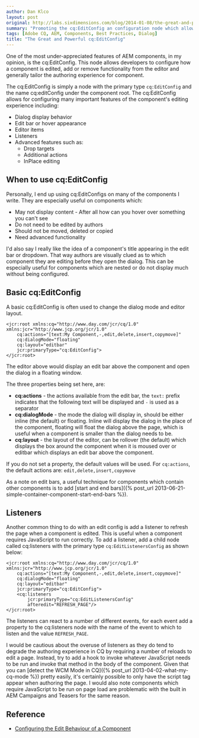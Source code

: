 ```yaml
---
author: Dan Klco
layout: post
original: http://labs.sixdimensions.com/blog/2014-01-08/the-great-and-powerful-cq-editconfig
summary: "Promoting the cq:EditConfig an configuration node which allows developers to customize the authoring experience for a component"
tags: [Adobe CQ, AEM, Components, Best Practices, Dialog]
title: "The Great and Powerful cq:EditConfig"
---
```


One of the most under-appreciated features of AEM components, in my opinion, is the 
cq:EditConfig.  This node allows developers to configure how a component is edited, add
or remove functionality from the editor and generally tailor the authoring experience for 
component.

The cq:EditConfig is simply a node with the primary type `cq:EditConfig` and the name 
cq:editConfig under the component root.  The cq:EditConfig allows for configuring many
important features of the component's editing experience including:

* Dialog display behavior
* Edit bar or hover appearance
* Editor items
* Listeners
* Advanced features such as:
	* Drop targets
	* Additional actions
	* InPlace editing

## When to use cq:EditConfig

Personally, I end up using cq:EditConfigs on many of the components I write.  They are 
especially useful on components which:

* May not display content - After all how can you hover over something you can't see
* Do not need to be edited by authors
* Should not be moved, deleted or copied
* Need advanced functionality

I'd also say I really like the idea of a component's title appearing in the edit bar or 
dropdown.  That way authors are visually clued as to which component they are editing
before they open the dialog.  This can be especially useful for components which are 
nested or do not display much without being configured.

## Basic cq:EditConfig

A basic cq:EditConfig is often used to change the dialog mode and editor layout.

	<jcr:root xmlns:cq="http://www.day.com/jcr/cq/1.0" xmlns:jcr="http://www.jcp.org/jcr/1.0"
		cq:actions="[text:My Component,-,edit,delete,insert,copymove]"
		cq:dialogMode="floating"
		cq:layout="editbar"
		jcr:primaryType="cq:EditConfig">
	</jcr:root>

The editor above would display an edit bar above the component and open the dialog in a
floating window.

The three properties being set here, are:

* **cq:actions** - the actions available from the edit bar, the `text:` prefix indicates 
	that the following text will be displayed and `-` is used as a separator
* **cq:dialogMode** - the mode the dialog will display in, should be either inline (the default) or 
	floating.  Inline will display the dialog in the place of the component, floating will
	float the dialog above the page, which is useful when a component is smaller than the
	dialog needs to be.
* **cq:layout** - the layout of the editor, can be rollover (the default) which displays the box around
	the component when it is moused over or editbar which displays an edit bar above the 
	component.

If you do not set a property, the default values will be used.  For `cq:actions`, the default 
actions are: `edit,delete,insert,copymove`

As a note on edit bars, a useful technique for components which contain other components 
is to add [start and end bars]({% post_url 2013-06-21-simple-container-component-start-end-bars %}).

## Listeners

Another common thing to do with an edit config is add a listener to refresh the page when 
a component is edited.  This is useful when a component requires JavaScript to run
correctly.  To add a listener, add a child node called cq:listeners with the primary type 
`cq:EditListenersConfig` as shown below:

	<jcr:root xmlns:cq="http://www.day.com/jcr/cq/1.0" xmlns:jcr="http://www.jcp.org/jcr/1.0"
		cq:actions="[text:My Component,-,edit,delete,insert,copymove]"
		cq:dialogMode="floating"
		cq:layout="editbar"
		jcr:primaryType="cq:EditConfig">
		<cq:listeners
			jcr:primaryType="cq:EditListenersConfig"
			afteredit="REFRESH_PAGE"/>
	</jcr:root>
	
The listeners can react to a number of different events, for each event add a property to 
the cq:listeners node with the name of the event to which to listen and the value 
`REFRESH_PAGE`.

I would be cautious about the overuse of listeners as they do tend to degrade the 
authoring experience in CQ by requiring a number of reloads to edit a page.  Instead, try 
to add a hook to invoke whatever JavaScript needs to be run and invoke that method in the 
body of the component.  Given that you can 
[detect the WCM Mode in CQ]({% post_url 2013-04-02-what-my-cq-mode %}) pretty easily, it's
certainly possible to only have the script tag appear when authoring the page.  I would 
also note components which require JavaScript to be run on page load are problematic
with the built in AEM Campaigns and Teasers for the same reason.

## Reference

* [Configuring the Edit Behaviour of a Component](http://dev.day.com/docs/en/cq/current/developing/components.html#Configuring%20the%20Edit%20Behaviour%20of%20a%20Component)